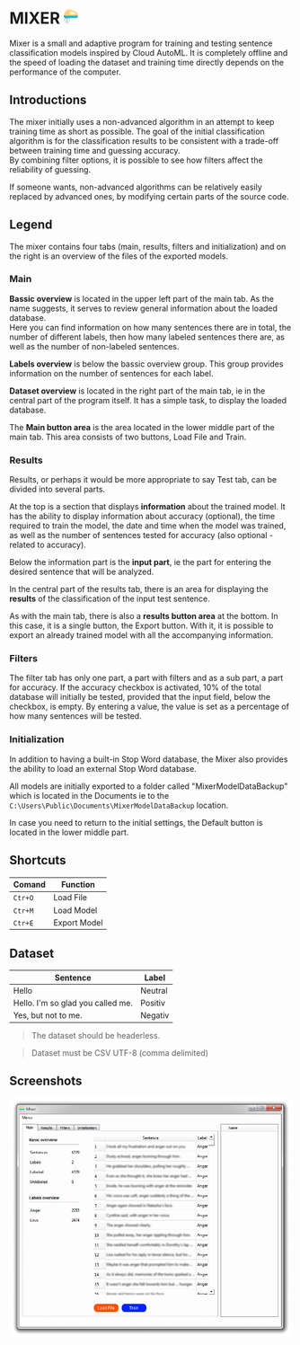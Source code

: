 # MIXER <img src="https://raw.githubusercontent.com/user0706/Mixer/master/MixerLogo.png" alt="drawing" width="25"/>
Mixer is a small and adaptive program for training and testing sentence classification models inspired by Cloud AutoML. It is completely offline and the speed of loading the dataset and training time directly depends on the performance of the computer.

## Introductions
The mixer initially uses a non-advanced algorithm in an attempt to keep training time as short as possible. The goal of the initial classification algorithm is for the classification results to be consistent with a trade-off between training time and guessing accuracy.
<br>By combining filter options, it is possible to see how filters affect the reliability of guessing.

If someone wants, non-advanced algorithms can be relatively easily replaced by advanced ones, by modifying certain parts of the source code.

## Legend
The mixer contains four tabs (main, results, filters and initialization) and on the right is an overview of the files of the exported models.

### Main
**Bassic overview** is located in the upper left part of the main tab. As the name suggests, it serves to review general information about the loaded database.
<br>Here you can find information on how many sentences there are in total, the number of different labels, then how many labeled sentences there are, as well as the number of non-labeled sentences.

**Labels overview** is below the bassic overview group. This group provides information on the number of sentences for each label.

**Dataset overview** is located in the right part of the main tab, ie in the central part of the program itself. It has a simple task, to display the loaded database.

The **Main button area** is the area located in the lower middle part of the main tab. This area consists of two buttons, Load File and Train.

### Results
Results, or perhaps it would be more appropriate to say Test tab, can be divided into several parts.

At the top is a section that displays **information** about the trained model. It has the ability to display information about accuracy (optional), the time required to train the model, the date and time when the model was trained, as well as the number of sentences tested for accuracy (also optional - related to accuracy).

Below the information part is the **input part**, ie the part for entering the desired sentence that will be analyzed.

In the central part of the results tab, there is an area for displaying the **results** of the classification of the input test sentence.

As with the main tab, there is also a **results button area** at the bottom. In this case, it is a single button, the Export button. With it, it is possible to export an already trained model with all the accompanying information.

### Filters
The filter tab has only one part, a part with filters and as a sub part, a part for accuracy. If the accuracy checkbox is activated, 10% of the total database will initially be tested, provided that the input field, below the checkbox, is empty. By entering a value, the value is set as a percentage of how many sentences will be tested.

### Initialization
In addition to having a built-in Stop Word database, the Mixer also provides the ability to load an external Stop Word database.

All models are initially exported to a folder called "MixerModelDataBackup" which is located in the Documents ie to the `C:\Users\Public\Documents\MixerModelDataBackup` location.

In case you need to return to the initial settings, the Default button is located in the lower middle part.

## Shortcuts
|Comand|Function  |
|--|--|
| `Ctr+O` | Load File |
| `Ctr+M` | Load Model|
| `Ctr+E`| Export Model|

## Dataset
|Sentence|Label  |
|--|--|
| Hello | Neutral |
| Hello. I'm so glad you called me. | Positiv|
| Yes, but not to me.| Negativ|

> The dataset should be headerless.

>Dataset must be CSV UTF-8 (comma delimited)

## Screenshots
![](https://raw.githubusercontent.com/user0706/Mixer/master/ignore/mixer.gif)

